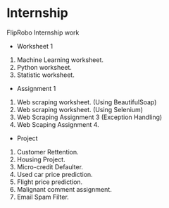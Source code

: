 # Internship
FlipRobo Internship work
- Worksheet 1
1. Machine Learning worksheet.
2. Python worksheet.
3. Statistic worksheet.
- Assignment 1
1. Web scraping worksheet.
(Using BeautifulSoap)
2. Web scraping worksheet.
(Using Selenium)
3. Web Scraping Assignment 3 
(Exception Handling)
4. Web Scaping Assignment 4.
- Project
1. Customer Rettention.
2. Housing Project.
3. Micro-credit Defaulter.
4. Used car price prediction.
5. Flight price prediction.
6. Malignant comment assignment.
7. Email Spam Filter.
